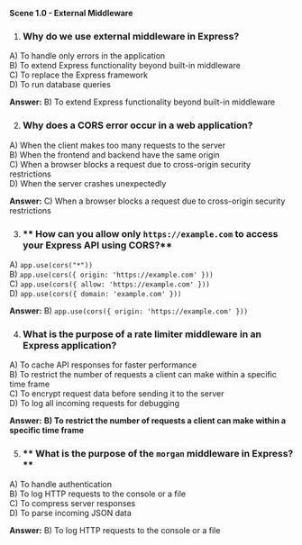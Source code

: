 **Scene 1.0 - External Middleware**

1. ### **Why do we use external middleware in Express?**  
A) To handle only errors in the application  
B) To extend Express functionality beyond built-in middleware  
C) To replace the Express framework  
D) To run database queries  

**Answer:** B) To extend Express functionality beyond built-in middleware  


2. ### **Why does a CORS error occur in a web application?**  
A) When the client makes too many requests to the server  
B) When the frontend and backend have the same origin  
C) When a browser blocks a request due to cross-origin security restrictions  
D) When the server crashes unexpectedly  

**Answer:** C) When a browser blocks a request due to cross-origin security restrictions  


3. ### ** How can you allow only `https://example.com` to access your Express API using CORS?**  
A) `app.use(cors("*"))`  
B) `app.use(cors({ origin: 'https://example.com' }))`  
C) `app.use(cors({ allow: 'https://example.com' }))`  
D) `app.use(cors({ domain: 'example.com' }))`  

**Answer:** B) `app.use(cors({ origin: 'https://example.com' }))` 


4. ### **What is the purpose of a rate limiter middleware in an Express application?**  
A) To cache API responses for faster performance  
B) To restrict the number of requests a client can make within a specific time frame  
C) To encrypt request data before sending it to the server  
D) To log all incoming requests for debugging  

**Answer:** **B) To restrict the number of requests a client can make within a specific time frame**  



5. ### ** What is the purpose of the `morgan` middleware in Express?**  
A) To handle authentication  
B) To log HTTP requests to the console or a file  
C) To compress server responses  
D) To parse incoming JSON data  

**Answer:** B) To log HTTP requests to the console or a file  


 






